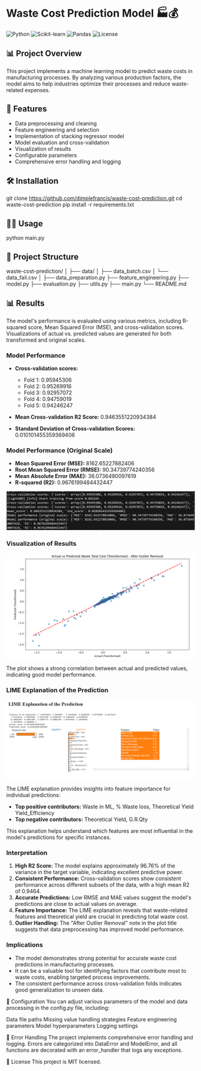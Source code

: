 # Waste Cost Prediction Model 🏭💰

![Python](https://img.shields.io/badge/Python-3.8%2B-blue)
![Scikit-learn](https://img.shields.io/badge/Scikit--learn-Latest-orange)
![Pandas](https://img.shields.io/badge/Pandas-Latest-green)
![License](https://img.shields.io/badge/License-MIT-yellow)

## 📊 Project Overview

This project implements a machine learning model to predict waste costs in manufacturing processes. By analyzing various production factors, the model aims to help industries optimize their processes and reduce waste-related expenses.

## 🚀 Features

- Data preprocessing and cleaning
- Feature engineering and selection
- Implementation of stacking regressor model
- Model evaluation and cross-validation
- Visualization of results
- Configurable parameters
- Comprehensive error handling and logging

## 🛠️ Installation

git clone https://github.com/dimplefrancis/waste-cost-prediction.git
cd waste-cost-prediction
pip install -r requirements.txt

## 🏃‍♂️ Usage
python main.py

## 📁 Project Structure

waste-cost-prediction/
│
├── data/
│   ├── data_batch.csv
│   └── data_fail.csv
│
├── data_preparation.py
├── feature_engineering.py
├── model.py
├── evaluation.py
├── utils.py
├── main.py
└── README.md

## 📊 Results

The model's performance is evaluated using various metrics, including R-squared score, Mean Squared Error (MSE), and cross-validation scores. Visualizations of actual vs. predicted values are generated for both transformed and original scales.

### Model Performance

- **Cross-validation scores:**
  - Fold 1: 0.95945306
  - Fold 2: 0.95269916
  - Fold 3: 0.92957072
  - Fold 4: 0.94759019
  - Fold 5: 0.94246247

- **Mean Cross-validation R2 Score:** 0.9463551220934384
- **Standard Deviation of Cross-validation Scores:** 0.010101455359369406

### Model Performance (Original Scale)

- **Mean Squared Error (MSE):** 8162.65227882406
- **Root Mean Squared Error (RMSE):** 90.34739774240356
- **Mean Absolute Error (MAE):** 36.0736490097619
- **R-squared (R2):** 0.9676199484432447

![image](Images/image-1.png)

### Visualization of Results

![image](Images/image-2.png)

The plot shows a strong correlation between actual and predicted values, indicating good model performance.

### LIME Explanation of the Prediction

![image](Images/image-3.png)

The LIME explanation provides insights into feature importance for individual predictions:

- **Top positive contributors:** Waste in ML, % Waste loss, Theoretical Yield Yield_Efficiency
- **Top negative contributors:** Theoretical Yield, G.R.Qty

This explanation helps understand which features are most influential in the model's predictions for specific instances.

### Interpretation

1. **High R2 Score:** The model explains approximately 96.76% of the variance in the target variable, indicating excellent predictive power.
2. **Consistent Performance:** Cross-validation scores show consistent performance across different subsets of the data, with a high mean R2 of 0.9464.
3. **Accurate Predictions:** Low RMSE and MAE values suggest the model's predictions are close to actual values on average.
4. **Feature Importance:** The LIME explanation reveals that waste-related features and theoretical yield are crucial in predicting total waste cost.
5. **Outlier Handling:** The "After Outlier Removal" note in the plot title suggests that data preprocessing has improved model performance.

### Implications

- The model demonstrates strong potential for accurate waste cost predictions in manufacturing processes.
- It can be a valuable tool for identifying factors that contribute most to waste costs, enabling targeted process improvements.
- The consistent performance across cross-validation folds indicates good generalization to unseen data.

🔧 Configuration
You can adjust various parameters of the model and data processing in the config.py file, including:

Data file paths
Missing value handling strategies
Feature engineering parameters
Model hyperparameters
Logging settings

🐛 Error Handling
The project implements comprehensive error handling and logging. Errors are categorized into DataError and ModelError, and all functions are decorated with an error_handler that logs any exceptions.

📝 License
This project is MIT licensed.